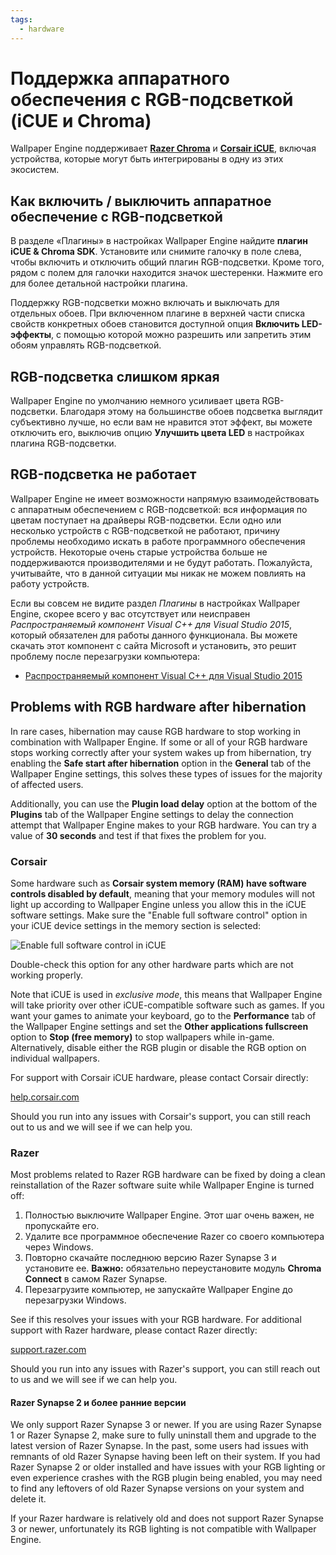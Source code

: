 ```yaml
---
tags:
  - hardware
---
```


# Поддержка аппаратного обеспечения с RGB-подсветкой (iCUE и Chroma)

Wallpaper Engine поддерживает [**Razer Chroma**](https://www.razer.com/chroma) и [**Corsair iCUE**](https://www.corsair.com/icue), включая устройства, которые могут быть интегрированы в одну из этих экосистем.

## Как включить / выключить аппаратное обеспечение с RGB-подсветкой

В разделе «Плагины» в настройках Wallpaper Engine найдите **плагин iCUE & Chroma SDK**. Установите или снимите галочку в поле слева, чтобы включить и отключить общий плагин RGB-подсветки. Кроме того, рядом с полем для галочки находится значок шестеренки. Нажмите его для более детальной настройки плагина.

Поддержку RGB-подсветки можно включать и выключать для отдельных обоев. При включенном плагине в верхней части списка свойств конкретных обоев становится доступной опция **Включить LED-эффекты**, с помощью которой можно разрешить или запретить этим обоям управлять RGB-подсветкой.

## RGB-подсветка слишком яркая

Wallpaper Engine по умолчанию немного усиливает цвета RGB-подсветки. Благодаря этому на большинстве обоев подсветка выглядит субъективно лучше, но если вам не нравится этот эффект, вы можете отключить его, выключив опцию **Улучшить цвета LED** в настройках плагина RGB-подсветки.

## RGB-подсветка не работает

Wallpaper Engine не имеет возможности напрямую взаимодействовать с аппаратным обеспечением с RGB-подсветкой: вся информация по цветам поступает на драйверы RGB-подсветки. Если одно или несколько устройств с RGB-подсветкой не работают, причину проблемы необходимо искать в работе программного обеспечения устройств. Некоторые очень старые устройства больше не поддерживаются производителями и не будут работать. Пожалуйста, учитывайте, что в данной ситуации мы никак не можем повлиять на работу устройств.

Если вы совсем не видите раздел *Плагины* в настройках Wallpaper Engine, скорее всего у вас отсутствует или неисправен *Распространяемый компонент Visual C++ для Visual Studio 2015*, который обязателен для работы данного функционала. Вы можете скачать этот компонент с сайта Microsoft и установить, это решит проблему после перезагрузки компьютера:

* [Распространяемый компонент Visual C++ для Visual Studio 2015](https://www.microsoft.com/download/details.aspx?id=48145)

## Problems with RGB hardware after hibernation

In rare cases, hibernation may cause RGB hardware to stop working in combination with Wallpaper Engine. If some or all of your RGB hardware stops working correctly after your system wakes up from hibernation, try enabling the **Safe start after hibernation** option in the **General** tab of the Wallpaper Engine settings, this solves these types of issues for the majority of affected users.

Additionally, you can use the **Plugin load delay** option at the bottom of the **Plugins** tab of the Wallpaper Engine settings to delay the connection attempt that Wallpaper Engine makes to your RGB hardware. You can try a value of **30 seconds** and test if that fixes the problem for you.

### Corsair

Some hardware such as **Corsair system memory (RAM) have software controls disabled by default**, meaning that your memory modules will not light up according to Wallpaper Engine unless you allow this in the iCUE software settings. Make sure the "Enable full software control" option in your iCUE device settings in the memory section is selected:

![Enable full software control in iCUE](./icue.png)

Double-check this option for any other hardware parts which are not working properly.

Note that iCUE is used in *exclusive mode*, this means that Wallpaper Engine will take priority over other iCUE-compatible software such as games. If you want your games to animate your keyboard, go to the **Performance** tab of the Wallpaper Engine settings and set the **Other applications fullscreen** option to **Stop (free memory)** to stop wallpapers while in-game. Alternatively, disable either the RGB plugin or disable the RGB option on individual wallpapers.

For support with Corsair iCUE hardware, please contact Corsair directly:

[help.corsair.com](https://help.corsair.com/)

Should you run into any issues with Corsair's support, you can still reach out to us and we will see if we can help you.

### Razer

Most problems related to Razer RGB hardware can be fixed by doing a clean reinstallation of the Razer software suite while Wallpaper Engine is turned off:

1. Полностью выключите Wallpaper Engine. Этот шаг очень важен, не пропускайте его.
2. Удалите все программное обеспечение Razer со своего компьютера через Windows.
3. Повторно скачайте последнюю версию Razer Synapse 3 и установите ее. **Важно:** обязательно переустановите модуль **Chroma Connect** в самом Razer Synapse.
4. Перезагрузите компьютер, не запускайте Wallpaper Engine до перезагрузки Windows.

See if this resolves your issues with your RGB hardware. For additional support with Razer hardware, please contact Razer directly:

[support.razer.com](https://support.razer.com/)

Should you run into any issues with Razer's support, you can still reach out to us and we will see if we can help you.

#### Razer Synapse 2 и более ранние версии

We only support Razer Synapse 3 or newer. If you are using Razer Synapse 1 or Razer Synapse 2, make sure to fully uninstall them and upgrade to the latest version of Razer Synapse. In the past, some users had issues with remnants of old Razer Synapse having been left on their system. If you had Razer Synapse 2 or older installed and have issues with your RGB lighting or even experience crashes with the RGB plugin being enabled, you may need to find any leftovers of old Razer Synapse versions on your system and delete it.

If your Razer hardware is relatively old and does not support Razer Synapse 3 or newer, unfortunately its RGB lighting is not compatible with Wallpaper Engine.